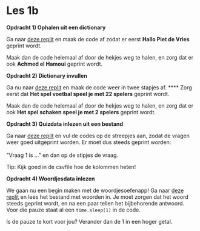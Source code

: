 # Les 1b

**Opdracht 1) Ophalen uit een dictionary**

Ga naar [deze replit](https://replit.com/@mevrHermans/pidk-k3-m3-l1b1) en maak de code af zodat er eerst **Hallo Piet de Vries** geprint wordt.

Maak dan de code helemaal af door de hekjes weg te halen, en zorg dat er ook **Achmed el Hamoui** geprint wordt.

**Opdracht 2) Dictionary invullen**

Ga nu naar [deze replit](https://replit.com/@mevrHermans/pidk-k3-m3-l1b2) en maak de code weer in twee stapjes af. **** Zorg eerst dat **Het spel voetbal speel je met 22 spelers** geprint wordt.

Maak dan de code helemaal af door de hekjes weg te halen, en zorg dat er ook **Het spel schaken speel je met 2 spelers** geprint wordt.

**Opdracht 3) Quizdata inlezen uit een bestand**

Ga naar [deze replit](https://replit.com/@mevrHermans/pidk-k3-m3-l1b3) en vul de codes op de streepjes aan, zodat de vragen weer goed uitgeprint worden. Er moet dus steeds geprint worden:\
\
"Vraag 1 is ..." en dan op de stipjes de vraag.

Tip: Kijk goed in de csvfile hoe de kolommen heten!

**Opdracht 4) Woordjesdata inlezen**

We gaan nu een begin maken met de woordjesoefenapp! Ga naar [deze replit](https://replit.com/@mevrHermans/pidk-k3-m3-l1b4#main.py) en lees het bestand met woorden in. Je moet zorgen dat het woord steeds geprint wordt, en na een paar tellen het bijbehorende antwoord. Voor die pauze staat al een `time.sleep(1)` in de code.

Is de pauze te kort voor jou? Verander dan de 1 in een hoger getal.
